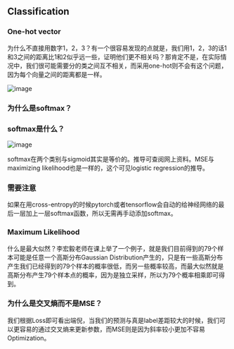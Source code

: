 ## Classification
### One-hot vector
为什么不直接用数字1，2，3？有一个很容易发现的点就是，我们用1，2，3的话1和3之间的距离比1和2似乎远一些，证明他们更不相关吗？那肯定不是，在实际情况中，我们很可能需要分的类之间互不相关，而采用one-hot则不会有这个问题，因为每个向量之间的距离都是一样。

![image](https://user-images.githubusercontent.com/88269254/170867244-8a50c4cd-56be-4f23-8f99-f40ed73ac41c.png)

### 为什么是softmax？


### softmax是什么？
![image](https://user-images.githubusercontent.com/88269254/170870760-dda53622-c167-4c5b-9223-27181891b01f.png)

softmax在两个类别与sigmoid其实是等价的。推导可查阅网上资料。MSE与maximizing likelihood也是一样的，这个可见logistic regression的推导。

### 需要注意
如果在用cross-entropy的时候pytorch或者tensorflow会自动的给神经网络的最后一层加上一层softmax函数，所以无需再手动添加softmax。


### Maximum Likelihood
什么是最大似然？李宏毅老师在课上举了一个例子，就是我们目前得到的79个样本可能是任意一个高斯分布Gaussian Distribution产生的，只是有一些高斯分布产生我们已经得到的79个样本的概率很低，而另一些概率较高，而最大似然就是高斯分布产生79个样本点的概率，因为是独立采样，所以为79个概率相乘即可得到。

### 为什么是交叉熵而不是MSE？
我们根据Loss即可看出端倪，当我们的预测与真是label差距较大的时候，我们可以更容易的通过交叉熵来更新参数，而MSE则是因为斜率较小更加不容易Optimization。